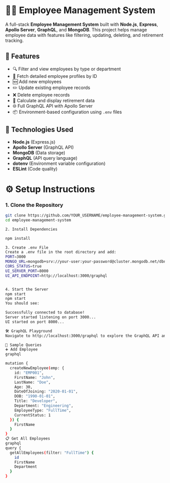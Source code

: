 # 🧑‍💼 Employee Management System

A full-stack **Employee Management System** built with **Node.js**, **Express**, **Apollo Server**, **GraphQL**, and **MongoDB**. This project helps manage employee data with features like filtering, updating, deleting, and retirement tracking.

## 🚀 Features

- 🔍 Filter and view employees by type or department
- 🧾 Fetch detailed employee profiles by ID
- 🆕 Add new employees
- ✏️ Update existing employee records
- ❌ Delete employee records
- 🧓 Calculate and display retirement data
- 🌐 Full GraphQL API with Apollo Server
- 📦 Environment-based configuration using `.env` files



## 🔌 Technologies Used

- **Node.js** (Express.js)
- **Apollo Server** (GraphQL API)
- **MongoDB** (Data storage)
- **GraphQL** (API query language)
- **dotenv** (Environment variable configuration)
- **ESLint** (Code quality)

# ⚙️ Setup Instructions

### 1. Clone the Repository

```bash
git clone https://github.com/YOUR_USERNAME/employee-management-system.git
cd employee-management-system

2. Install Dependencies

npm install

3. Create .env File
Create a .env file in the root directory and add:
PORT=3000
MONGO_URL=mongodb+srv://your-user:your-password@cluster.mongodb.net/dbname
CORS_STATUS=true
UI_SERVER_PORT=8000
UI_API_ENDPOINT=http://localhost:3000/graphql


4. Start the Server
npm start
npm start
You should see:

Successfully connected to database!
Server started listening on port 3000...
UI started on port 8000...

🛠️ GraphQL Playground
Navigate to http://localhost:3000/graphql to explore the GraphQL API and run queries/mutations.

📮 Sample Queries
➕ Add Employee
graphql

mutation {
  createNewEmployee(emp: {
    id: "EMP001",
    FirstName: "John",
    LastName: "Doe",
    Age: 30,
    DateOfJoining: "2020-01-01",
    DOB: "1990-01-01",
    Title: "Developer",
    Department: "Engineering",
    EmployeeType: "FullTime",
    CurrentStatus: 1
  }) {
    FirstName
  }
}
📋 Get All Employees
graphql
query {
  getAllEmployees(filter: "FullTime") {
    id
    FirstName
    Department
  }
}
